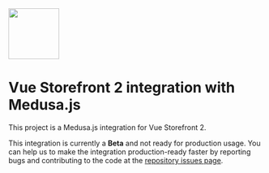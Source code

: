 <img src="https://blog.vuestorefront.io/wp-content/uploads/2020/01/1QU9F6hQlFyHsJIbsdmt6FA.png" height="100px" />

# Vue Storefront 2 integration with Medusa.js

This project is a Medusa.js integration for Vue Storefront 2.

This integration is currently a **Beta** and not ready for production usage. You can help us to make the integration production-ready faster by reporting bugs and contributing to the code at the [repository issues page](https://github.com/vuestorefront-community/medusa/issues).
